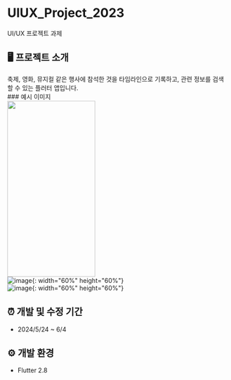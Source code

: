 # UIUX_Project_2023
UI/UX 프로젝트 과제


## 🖥️ 프로젝트 소개
축제, 영화, 뮤지컬 같은 행사에 참석한 것을 타임라인으로 기록하고, 관련 정보를 검색할 수 있는 플러터 앱입니다.
<br>### 예시 이미지
<br>
<img src="https://github.com/jylee092/UIUX_Project_2023/assets/116056672/4a5ccda6-93b5-4ce7-bbe2-d311391fa5d1" width="200" height="400"/>
<br>
![image](https://github.com/jylee092/UIUX_Project_2023/assets/116056672/2de38d1f-e617-4192-b066-7d2f1c56dd19){: width="60%" height="60%"}
<br>
![image](https://github.com/jylee092/UIUX_Project_2023/assets/116056672/18209c1a-090e-461d-9aa0-21c569cd25a3){: width="60%" height="60%"}



## ⏰ 개발 및 수정 기간
* 2024/5/24 ~ 6/4



## ⚙️ 개발 환경
* Flutter 2.8
